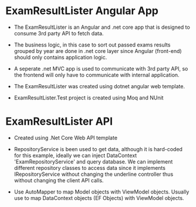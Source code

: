 # ExamResultLister Angular App
- The ExamResultLister is an Angular and .net core app that is designed
to consume 3rd party API to fetch data.

- The business logic, in this case to sort out passed exams results grouped by 
year are done in .net core layer since Angular (front-end) should 
only contains application logic.

- A seperate .net MVC app is used to communicate with 3rd party API, so 
the frontend will only have to communicate with internal application.

- The ExamResultLister was created using dotnet angular web template.

- ExamResultLister.Test project is created using Moq and NUnit


# ExamResultLister API
- Created using .Net Core Web API template

- RepositoryService is been used to get data, although it is hard-coded for this example, ideally
we can inject DataContext 'ExamRepositoryService' and query database. We can implement different 
repository classes to access data since it implements IRepositoryService without 
changing the underline controller thus without changing the client API calls.

- Use AutoMapper to map Model objects with ViewModel objects. Usually use to map DataContext objects (EF Objects) 
with ViewModel objects.

